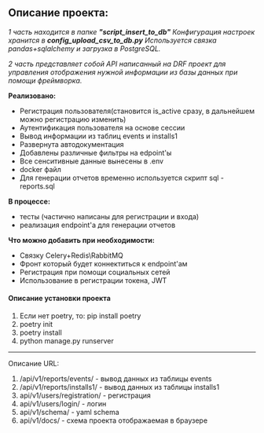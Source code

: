 ##  **Описание проекта:**

*1 часть находится в папке **"script_insert_to_db"**
Конфигурация настроек хранится в **config_upload_csv_to_db.py**
Используется связка pandas+sqlalchemy и загрузка в PostgreSQL.*

*2 часть представляет собой API написанный на DRF проект для управления отображения нужной информации из базы данных при помощи фреймворка.*

**Реализовано:**
- Регистрация пользователя(становится is_active сразу, в дальнейшем можно регистрацию изменить)
- Аутентификация пользователя на основе сессии
- Вывод информации из таблиц events и installs1
- Развернута автодокументация 
- Добавлены различные фильтры на edpoint'ы
- Все сенситивные данные вынесены в .env
- docker файл
- Для генерации отчетов временно используется скрипт sql - reports.sql

**В процессе:**
- тесты (частично написаны для регистрации и входа)
- реализация endpoint'а для генерации отчетов

**Что можно добавить при необходимости:**
- Связку Celery+Redis\RabbitMQ
- Фронт который будет коннектиться к endpoint'ам
- Регистрация  при помощи социальных сетей
- Использование в регистрации токена, JWT


#### Описание установки проекта

1. Если нет poetry, то: pip install poetry
2. poetry init
3. poetry install
4. python manage.py runserver


------------



Описание URL:
1. /api/v1/reports/events/ - вывод данных из таблицы events
2. /api/v1/reports/installs1/ - вывод данных из таблицы installs1
3. api/v1/users/registration/ - регистрация
4. api/v1/users/login/ - логин
4. api/v1/schema/ - yaml schema
5. api/v1/docs/ - схема проекта отображаемая в браузере
